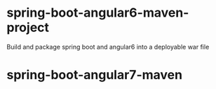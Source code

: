 # spring-boot-angular6-maven-project
Build and package spring boot and angular6 into a deployable war file
# spring-boot-angular7-maven
